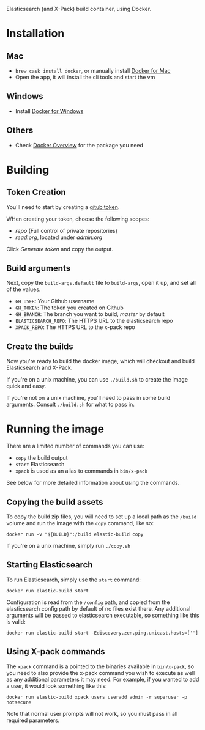 Elasticsearch (and X-Pack) build container, using Docker.

# Installation

## Mac

- `brew cask install docker`, or manually install [Docker for Mac](https://docs.docker.com/docker-for-mac/install/)
- Open the app, it will install the cli tools and start the vm

## Windows

- Install [Docker for Windows](https://docs.docker.com/docker-for-windows/)

## Others

- Check [Docker Overview](https://www.docker.com/products/overview) for the package you need

# Building

## Token Creation

You'll need to start by creating a [gitub token](https://github.com/settings/tokens). 

WHen creating your token, choose the following scopes:

- *repo* (Full control of private repositories)
- *read:org*, located under *admin:org*

Click *Generate token* and copy the output.

## Build arguments

Next, copy the `build-args.default` file to `build-args`, open it up, and set all of the values.

- `GH_USER`: Your Github username
- `GH_TOKEN`: The token you created on Github
- `GH_BRANCH`: The branch you want to build, *master* by default
- `ELASTICSEARCH_REPO`: The HTTPS URL to the elasticsearch repo
- `XPACK_REPO`: The HTTPS URL to the x-pack repo

## Create the builds

Now you're ready to build the docker image, which will checkout and build Elasticsearch and X-Pack.

If you're on a unix machine, you can use `./build.sh` to create the image quick and easy.

If you're not on a unix machine, you'll need to pass in some build arguments. Consult `./build.sh` for what to pass in.

# Running the image

There are a limited number of commands you can use:

- `copy` the build output
- `start` Elasticsearch
- `xpack` is used as an alias to commands in `bin/x-pack`

See below for more detailed information about using the commands.

## Copying the build assets

To copy the build zip files, you will need to set up a local path as the `/build` volume and run the image with the `copy` command, like so:

`docker run -v "${BUILD}":/build elastic-build copy`

If you're on a unix machine, simply run `./copy.sh`

## Starting Elasticsearch

To run Elasticsearch, simply use the `start` command: 

`docker run elastic-build start`

Configuration is read from the `/config` path, and copied from the elasticsearch config path by default of no files exist there. Any additional arguments will be passed to elasticsearch executable, so something like this is valid:

`docker run elastic-build start -Ediscovery.zen.ping.unicast.hosts=['']`

## Using X-pack commands

The `xpack` command is a pointed to the binaries available in `bin/x-pack`, so you need to also provide the x-pack command you wish to execute as well as any additional parameters it may need. For example, if you wanted to add a user, it would look something like this:

`docker run elastic-build xpack users useradd admin -r superuser -p notsecure`

Note that normal user prompts will not work, so you must pass in all required parameters.